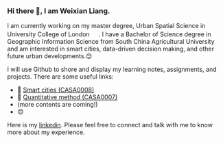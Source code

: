### Hi there 👋, I am Weixian Liang. 

I am currently working on my master degree, Urban Spatial Science in University College of London <img src="https://i0.wp.com/www.interdisciplinaryitaly.org/wp-content/uploads/2016/01/ucl-logo.png" width="17"/>. I have a Bachelor of Science degree in Geographic Information Science from South China Agricultural University and am interested in smart cities, data-driven decision making, and other future urban developments.:blush:

I will use Github to shore and display my learning notes, assignments, and projects. There are some useful links:
- :city_sunset: [Smart cities (CASA0008)](https://github.com/LiangWeiXian11/SmartCity_CASA0008)
- :pencil: [Quantitative method (CASA0007)](https://github.com/LiangWeiXian11/CO2_emissions_CASA0007) 
- (more contents are coming!)
- :blush:

Here is my [linkedin](https://www.linkedin.com/in/%E4%BC%9F%E6%B6%8E-%E6%A2%81-3235b42a7/). Please feel free to connect and talk with me to know more about my experience.


<!--
![Top Langs](https://github-readme-stats.vercel.app/api/top-langs/?username=LiangWeiXian&layout=compact&theme=tokyonight)
-->



<!--
**LiangWeiXian11/LiangWeiXian11** is a ✨ _special_ ✨ repository because its `README.md` (this file) appears on your GitHub profile.

Here are some ideas to get you started:

- 🔭 I’m currently working on ...
- 🌱 I’m currently learning ...
- 👯 I’m looking to collaborate on ...
- 🤔 I’m looking for help with ...
- 💬 Ask me about ...
- 📫 How to reach me: ...
- 😄 Pronouns: ...
- ⚡ Fun fact: ...
-->
